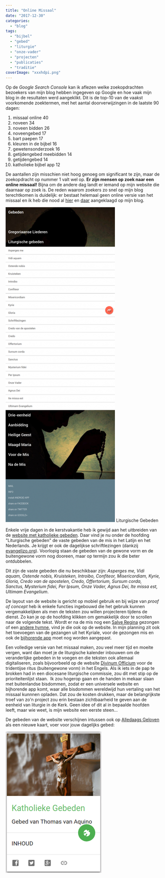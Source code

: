 ```yaml
---
title: "Online Missaal"
date: "2017-12-30"
categories: 
  - "blog"
tags: 
  - "bijbel"
  - "gebed"
  - "liturgie"
  - "onze-vader"
  - "projecten"
  - "publicaties"
  - "traditie"
coverImage: "xxxhdpi.png"
---
```


Op de _Google Search Console_ kan ik aflezen welke zoekopdrachten bezoekers van mijn blog hebben ingegeven op Google en hoe vaak mijn blog in de resultaten werd aangeklikt. Dit is de top-10 van de vaakst voorkomende zoektermen, met het aantal doorverwijzingen in de laatste 90 dagen:

1. missaal online 40
2. noveen 34
3. noveen bidden 26
4. noveengebed 17
5. bart paepen 17
6. kleuren in de bijbel 16
7. gewetensonderzoek 16
8. getijdengebed meebidden 14
9. getijdengebed 14
10. katholieke bijbel app 12

De aantallen zijn misschien niet hoog genoeg om significant te zijn, maar de zoekopdracht op nummer 1 valt wel op. **Er zijn mensen op zoek naar een online missaal!** Bijna om de andere dag landt er iemand op mijn website die daarnaar op zoek is. De reden waarom zoekers zo snel op mijn blog terechtkomen is duidelijk: er bestaat helemaal geen online versie van het missaal en ik heb die nood al [hier](/blog/op-naar-een-vrij-en-gratis-gebruik-van-kerkelijke-teksten-met-keurmerk/) en [daar](/blog/nieuw-kerknet-eerste-indrukken-en-verzuchtingen/) aangeklaagd op mijn blog.

[![](images/Katholieke-Gebeden-356x1024.png)](http://gebeden.gelovenleren.net/#liturgische-gebeden) Liturgische Gebeden

Enkele vrije dagen in de kerstvakantie heb ik gewijd aan het uitbreiden van de [website met katholieke gebeden](http://gebeden.gelovenleren.net/). Daar vind je nu onder de hoofding "Liturgische gebeden" de vaste gebeden van de mis in het Latijn en het Nederlands. Je krijgt er ook de dagelijkse schriftlezingen (dankzij [evangelizo.org](https://dagelijksevangelie.org/NL/gospel)). Voorlopig staan de gebeden van de gewone vorm en de buitengewone vorm nog dooreen, maar op termijn zou ik die beter ontdubbelen.

Dit zijn de vaste gebeden die nu beschikbaar zijn: _Asperges me, Vidi aquam, Ostende nobis, Kruisteken, Introibo, Confiteor, Misericordiam, Kyrie, Gloria, Credo van de apostelen, Credo, Offertorium, Sursum corda, Sanctus, Mysterium fidei, Per Ipsum, Onze Vader, Agnus Dei, Ite missa est, Ultimam Evangelium_.

De layout van de website is gericht op mobiel gebruik en bij wijze van _proof of concept_ heb ik enkele functies ingebouwd die het gebruik kunnen vergemakkelijken als men de teksten zou willen projecteren tijdens de dienst. Zo kan je op de hoofding klikken om gemakkelijk door te scrollen naar de volgende tekst. Wordt er na de mis nog een [Salve Regina](http://gebeden.gelovenleren.net/#salve-regina) gezongen of een [andere hymne](http://gebeden.gelovenleren.net/#gregoriaanse-liederen), vind je die ook op de website. In mijn planning zit ook het toevoegen van de gezangen uit het Kyriale, voor de gezongen mis en ook de [bijhorende app](https://play.google.com/store/apps/details?id=net.gelovenleren.gebeden) moet nog worden aangepast.

Een volledige versie van het missaal maken, zou veel meer tijd en moeite vergen, want dan moet je de liturgische kalender inbouwen om de veranderlijke gebeden in te voegen en die teksten ook allemaal digitaliseren, zoals bijvoorbeeld op de website [Divinum Officium](http://divinumofficium.com/cgi-bin/missa/missa.pl) voor de tridentijse ritus (buitengewone vorm) in het Engels. Als ik iets in de pap te brokken had in een diocesane liturgische commissie, zou dit met stip op de prioriteitenlijst staan.  Ik zou hogerop gaan en de handen in mekaar slaan met buitenlandse bisdommen, zodat er een universele website en bijhorende app komt, waar alle bisdommen wereldwijd hun vertaling van het missaal kunnnen opladen. Dat zou de kosten drukken, maar de belangrijkste troef van zo'n project zou erin bestaan zichtbaarheid te geven aan de eenheid van liturgie in de Kerk. Geen idee of dit al in bepaalde hoofden leeft, maar wie weet, is mijn website een eerste steen…

De gebeden van de website verschijnen intussen ook op [Alledaags Geloven](http://alledaags.gelovenleren.net/) als een nieuwe kaart, voer voor jouw dagelijks gebed:

[![](images/katholieke-gebeden.png)](http://alledaags.gelovenleren.net/link/3ITMpZegg5yDrFSo086Fa1JVydbXoWxikMnIk5eXxtCRmJef0NjIn56Y08fRX6CY1YXKlpSYxcPUppuh0NjSoKSXxs_MpFRfgYTMnpOaxoSdUVSb1dbTa2FiyMfFlpaYz5DKlp6i18fRnZelxtCRn5enkMvQkpmY1JGTZGCd0cmFXVJVz8PQllRtgYSukqab0M7Mlp2YganIk5eXxtCFXVJVzMfcU2xTg8nIk5eXxtCFXVJV1cvXnZdVm4KFeJeVxsaDp5OhgbbLoJ-U1ILZkqBTotPYmqCig9-PUVSextuFa1JVyMfFlpaYz4Tg)
